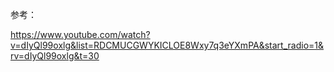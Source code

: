 

参考：

https://www.youtube.com/watch?v=dIyQl99oxlg&list=RDCMUCGWYKICLOE8Wxy7q3eYXmPA&start_radio=1&rv=dIyQl99oxlg&t=30